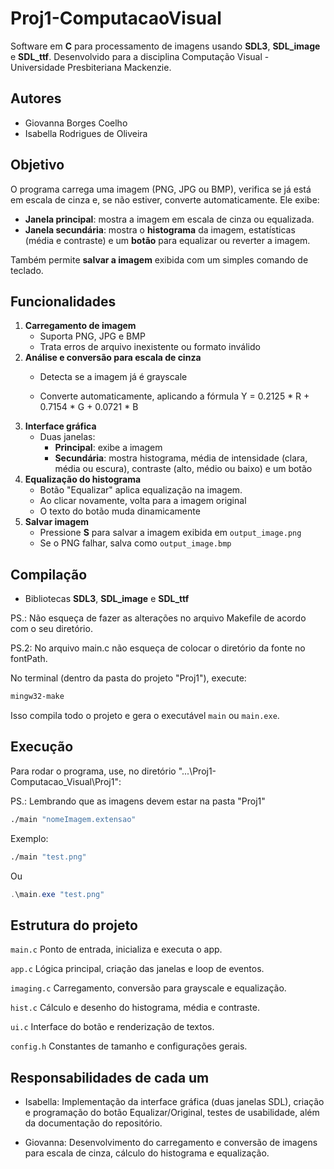# Proj1-ComputacaoVisual

Software em **C** para processamento de imagens usando **SDL3**,
**SDL_image** e **SDL_ttf**.
Desenvolvido para a disciplina Computação Visual - Universidade
Presbiteriana Mackenzie.

## Autores

-   Giovanna Borges Coelho
-   Isabella Rodrigues de Oliveira

## Objetivo

O programa carrega uma imagem (PNG, JPG ou BMP), verifica se já está em escala de cinza e, se não estiver, converte automaticamente.
Ele exibe:

-   **Janela principal**: mostra a imagem em escala de cinza ou equalizada.
-   **Janela secundária**: mostra o **histograma** da imagem,
    estatísticas (média e contraste) e um **botão** para equalizar ou
    reverter a imagem.

Também permite **salvar a imagem** exibida com um simples comando de
teclado.

## Funcionalidades

1.  **Carregamento de imagem**
    -   Suporta PNG, JPG e BMP
    -   Trata erros de arquivo inexistente ou formato inválido
2.  **Análise e conversão para escala de cinza**
    -   Detecta se a imagem já é grayscale

    -   Converte automaticamente, aplicando a fórmula
            Y = 0.2125 * R + 0.7154 * G + 0.0721 * B
3.  **Interface gráfica**
    -   Duas janelas:
        -   **Principal**: exibe a imagem
        -   **Secundária**: mostra histograma, média de intensidade
            (clara, média ou escura), contraste (alto, médio ou baixo) e
            um botão
4.  **Equalização do histograma**
    -   Botão "Equalizar" aplica equalização na imagem.
    -   Ao clicar novamente, volta para a imagem original
    -   O texto do botão muda dinamicamente
5.  **Salvar imagem**
    -   Pressione **S** para salvar a imagem exibida em
        `output_image.png`
    -   Se o PNG falhar, salva como `output_image.bmp`

## Compilação

- Bibliotecas **SDL3**, **SDL_image** e **SDL_ttf**

PS.: Não esqueça de fazer as alterações no arquivo Makefile de acordo com o seu diretório.

PS.2: No arquivo main.c não esqueça de colocar o diretório da fonte no fontPath.

No terminal (dentro da pasta do projeto "Proj1"),
execute:

``` bash
mingw32-make
```

Isso compila todo o projeto e gera o executável `main` ou `main.exe`.

## Execução

Para rodar o programa, use, no diretório "...\Proj1-Computacao_Visual\Proj1":

PS.: Lembrando que as imagens devem estar na pasta "Proj1"


``` bash
./main "nomeImagem.extensao"
```
Exemplo:

``` bash
./main "test.png"
```

Ou
 ``` powershell
 .\main.exe "test.png"
 ```

## Estrutura do projeto

  `main.c`       Ponto de entrada, inicializa e executa o app.

  `app.c`        Lógica principal, criação das janelas e loop de eventos.

  `imaging.c`    Carregamento, conversão para grayscale e equalização.

  `hist.c`       Cálculo e desenho do histograma, média e contraste.

  `ui.c`         Interface do botão e renderização de textos.

  `config.h`     Constantes de tamanho e configurações gerais.

## Responsabilidades de cada um

-   Isabella: Implementação da interface gráfica (duas janelas SDL), criação e programação do botão Equalizar/Original, testes de usabilidade, além da documentação do repositório.

-   Giovanna: Desenvolvimento do carregamento e conversão de imagens para escala de cinza, cálculo do histograma e equalização.